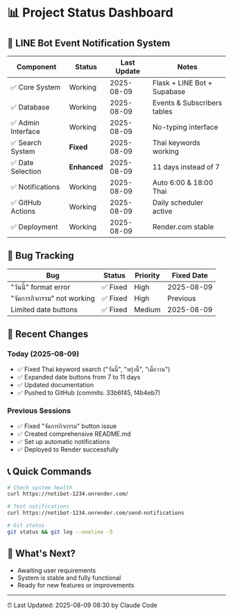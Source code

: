 # 📊 Project Status Dashboard

## 🎯 LINE Bot Event Notification System

| Component | Status | Last Update | Notes |
|-----------|--------|-------------|-------|
| ✅ Core System | Working | 2025-08-09 | Flask + LINE Bot + Supabase |
| ✅ Database | Working | 2025-08-09 | Events & Subscribers tables |
| ✅ Admin Interface | Working | 2025-08-09 | No-typing interface |
| ✅ Search System | **Fixed** | 2025-08-09 | Thai keywords working |
| ✅ Date Selection | **Enhanced** | 2025-08-09 | 11 days instead of 7 |
| ✅ Notifications | Working | 2025-08-09 | Auto 6:00 & 18:00 Thai |
| ✅ GitHub Actions | Working | 2025-08-09 | Daily scheduler active |
| ✅ Deployment | Working | 2025-08-09 | Render.com stable |

## 🐛 Bug Tracking

| Bug | Status | Priority | Fixed Date |
|-----|--------|----------|------------|
| "วันนี้" format error | ✅ Fixed | High | 2025-08-09 |
| "จัดการกิจกรรม" not working | ✅ Fixed | High | Previous |
| Limited date buttons | ✅ Fixed | Medium | 2025-08-09 |

## 🚀 Recent Changes

### Today (2025-08-09)
- ✅ Fixed Thai keyword search ("วันนี้", "พรุ่งนี้", "เมื่อวาน")
- ✅ Expanded date buttons from 7 to 11 days  
- ✅ Updated documentation
- ✅ Pushed to GitHub (commits: 33b6f45, f4b4eb7)

### Previous Sessions
- ✅ Fixed "จัดการกิจกรรม" button issue
- ✅ Created comprehensive README.md
- ✅ Set up automatic notifications
- ✅ Deployed to Render successfully

## 📞 Quick Commands

```bash
# Check system health
curl https://notibot-1234.onrender.com/

# Test notifications  
curl https://notibot-1234.onrender.com/send-notifications

# Git status
git status && git log --oneline -5
```

## 🎯 What's Next?
- Awaiting user requirements
- System is stable and fully functional
- Ready for new features or improvements

---
⏰ Last Updated: 2025-08-09 08:30 by Claude Code